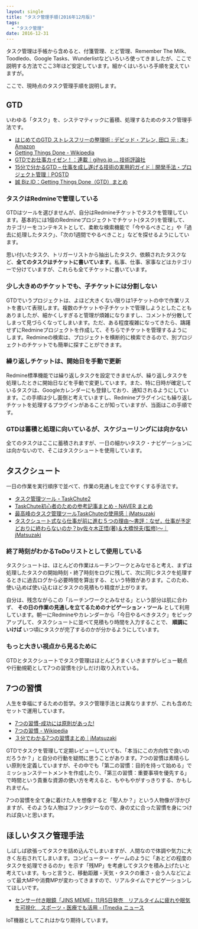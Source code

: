 ```yaml
---
layout: single
title: "タスク管理手順(2016年12月版)"
tags:
  - "タスク管理"
date: 2016-12-31
---
```


タスク管理は手帳から含めると、付箋管理、とど管理、Remember The Milk、Toodledo、Google Tasks、Wunderlistなどいろいろ使ってきましたが、ここで説明する方法でここ3年ほど安定しています。細かくはいろいろ手順を変えていますが。

ここで、現時点のタスク管理手順を説明します。

## GTD

いわゆる「タスク」を、システマティックに蓄積、処理するためのタスク管理手法です。

* [はじめてのGTD ストレスフリーの整理術 : デビッド・アレン, 田口 元 : 本 : Amazon](http://amzn.to/2ckrZ8y)
* [Getting Things Done - Wikipedia](https://ja.wikipedia.org/wiki/Getting_Things_Done)
* [GTDでお仕事カイゼン！：連載｜gihyo.jp … 技術評論社](http://gihyo.jp/lifestyle/serial/01/gtd)
* [15分で分かるGTD – 仕事を成し遂げる技術の実用的ガイド｜開発手法・プロジェクト管理｜POSTD](http://postd.cc/gtd-in-15-minutes/)
* [誠 Biz.ID：Getting Things Done（GTD）まとめ](http://www.itmedia.co.jp/bizid/gtd_index.html)

### タスクはRedmineで管理している

GTDはツールを選びませんが、自分はRedmineチケットでタスクを管理しています。基本的には1個のRedmineプロジェクトでチケット(タスク)を管理して、カテゴリーをコンテキストとして、柔軟な検索機能で「今やるべきこと」や「過去に処理したタスク」、「次の1週間でやるべきこと」などを探せるようにしています。

思い付いたタスク、トリガーリストから抽出したタスク、依頼されたタスクなど、__全てのタスクはチケットに書いています__。私事、仕事、家事などはカテゴリーで分けていますが、これらも全てチケットに書いています。

### 少し大きめのチケットでも、子チケットには分割しない

GTDでいうプロジェクトは、よほど大きくない限りは1チケットの中で作業リストを書いて表現します。複数のチケットや子チケットで管理しようとしたこともありましたが、細かくしすぎると管理が煩雑になりますし、コメントが分散してしまって見づらくなってしまいます。ただ、ある程度複雑になってきたら、躊躇せずにRedmineプロジェクトを作成して、そちらでチケットを管理するようにします。Redmineの検索は、プロジェクトを横断的に検索できるので、別プロジェクトのチケットでも簡単に探すことができます。

### 繰り返しチケットは、開始日を手動で更新

Redmine標準機能では繰り返しタスクを設定できませんが、繰り返しタスクを処理したときに開始日などを手動で変更しています。また、特に日時が確定しているタスクは、Googleカレンダーにも登録しており、通知されるようにしています。この手順は少し面倒と考えていますし、Redmineプラグインにも繰り返しチケットを処理するプラグインがあることが知っていますが、当面はこの手順です。

### GTDは蓄積と処理に向いているが、スケジューリングには向かない

全てのタスクはここに蓄積されますが、一日の細かいタスク・ナビゲーションには向かないので、そこはタスクシュートを使用しています。

## タスクシュート

一日の作業を実行順序で並べて、作業の見通しを立てやすくする手法です。

* [タスク管理ツール・TaskChute2](http://cyblog.biz/pro/taskchute2/)
* [TaskChute初心者のための参考記事まとめ - NAVER まとめ](http://matome.naver.jp/odai/2132957287079245101)
* [最高峰のタスク管理ツールTaskChuteの使用感｜jMatsuzaki](http://jmatsuzaki.com/archives/2253)
* [タスクシュート式なら仕事が前に進む５つの理由～書評：なぜ，仕事が予定どおりに終わらないのか？by佐々木正悟(著)＆大橋悦夫(監修)～｜jMatsuzaki](http://jmatsuzaki.com/archives/13247)

### 終了時刻がわかるToDoリストとして使用している

タスクシュートは、ほとんどの作業はルーチンワークとみなせると考え、まずは処理したタスクの開始時刻・終了時刻をログに残して、次に同じタスクを処理するときに過去ログから必要時間を算出する、という特徴があります。このため、使い込めば使い込むほどタスクの見積もり精度が上がります。

自分は、残念ながらこの「ルーチンワークとみなせる」という部分は肌に合わず、 __その日の作業の見通しを立てるためのナビゲーション・ツール__ として利用しています。朝一にRedmineやカレンダーから「今日やるべきタスク」をピックアップして、タスクシュートに並べて見積もり時間を入力することで、 __順調にいけば__ いつ頃にタスクが完了するのかが分かるようにしています。

### もっと大きい視点から見るために

GTDとタスクシュートでタスク管理はほとんどうまくいきますがレビュー観点や行動規範として7つの習慣を(少しだけ)取り入れている。

## 7つの習慣

人生を幸福にするための哲学。タスク管理手法とは異なりますが、これも含めたセットで運用しています。

* [7つの習慣-成功には原則があった!](http://amzn.to/2g3T8Oc)
* [7つの習慣 - Wikipedia](https://ja.wikipedia.org/wiki/7%E3%81%A4%E3%81%AE%E7%BF%92%E6%85%A3)
* [３分でわかる7つの習慣まとめ｜jMatsuzaki](http://jmatsuzaki.com/archives/3346)

GTDでタスクを管理して定期レビューしていても、「本当にこの方向性で良いのだろうか？」と自分の行動を疑問に思うことがあります。7つの習慣は素晴らしい原則を定義していますが、その中でも「第二の習慣：目的を持って始める」でミッションステートメントを作成したり、「第三の習慣：重要事項を優先する」で時間という貴重な資源の使い方を考えると、もやもやがすっきりする、かもしれません。

7つの習慣を全て身に着けた人を想像すると「聖人か？」という人物像が浮かびますが、そのような人物はファンタジーなので、身の丈に合った習慣を身につければ良いと思います。

## ほしいタスク管理手法

しばしば欲張ってタスクを詰め込んでしまいますが、人間なので体調や気力に大きく左右されてしまいます。コンピューター・ゲームのように「あとどの程度のタスクを処理できるのか」を示す「残MP」を考慮してタスクを積み上げたいと考えています。もっと言うと、移動距離・天気・タスクの重さ・会う人などによって最大MPや消費MPが変わってきますので、リアルタイムでナビゲーションしてほしいです。

* [センサー付き眼鏡「JINS MEME」11月5日発売　リアルタイムに疲れや眠気を可視化　スポーツ・医療でも活用 - ITmedia ニュース](http://www.itmedia.co.jp/news/articles/1510/14/news109.html)

IoT機器としてこれはかなり期待しています。
